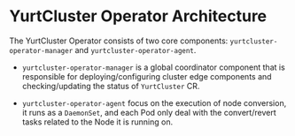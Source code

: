 # YurtCluster Operator Architecture

The YurtCluster Operator consists of two core components: `yurtcluster-operator-manager` and `yurtcluster-operator-agent`.

- `yurtcluster-operator-manager` is a global coordinator component that is responsible for deploying/configuring cluster edge components and checking/updating the status of `YurtCluster` CR.

- `yurtcluster-operator-agent` focus on the execution of node conversion, it runs as a `DaemonSet`, and each Pod only deal with the convert/revert tasks related to the Node it is running on.
